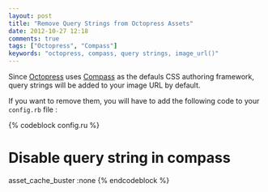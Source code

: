 ```yaml
---
layout: post
title: "Remove Query Strings from Octopress Assets"
date: 2012-10-27 12:18
comments: true
tags: ["Octopress", "Compass"]
keywords: "octopress, compass, query strings, image_url()"
---
```

Since [Octopress](http://octopress.org/) uses [Compass](http://compass-style.org/)
as the defauls CSS authoring framework, query strings will be added to your image URL by default.

If you want to remove them, you will have to add the following code to your ```config.rb``` file :

{% codeblock config.ru %}
# Disable query string in compass
asset_cache_buster :none
{% endcodeblock %}